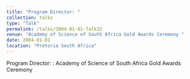 ```yaml
---
title: "Program Director: "
collection: talks
type: "Talk"
permalink: /talks/2004-01-01-Talk32
venue: "Academy of Science of South Africa Gold Awards Ceremony "
date: 2004-01-01
location: "Pretoria South Africa"
---
```


Program Director: : Academy of Science of South Africa Gold Awards Ceremony 
